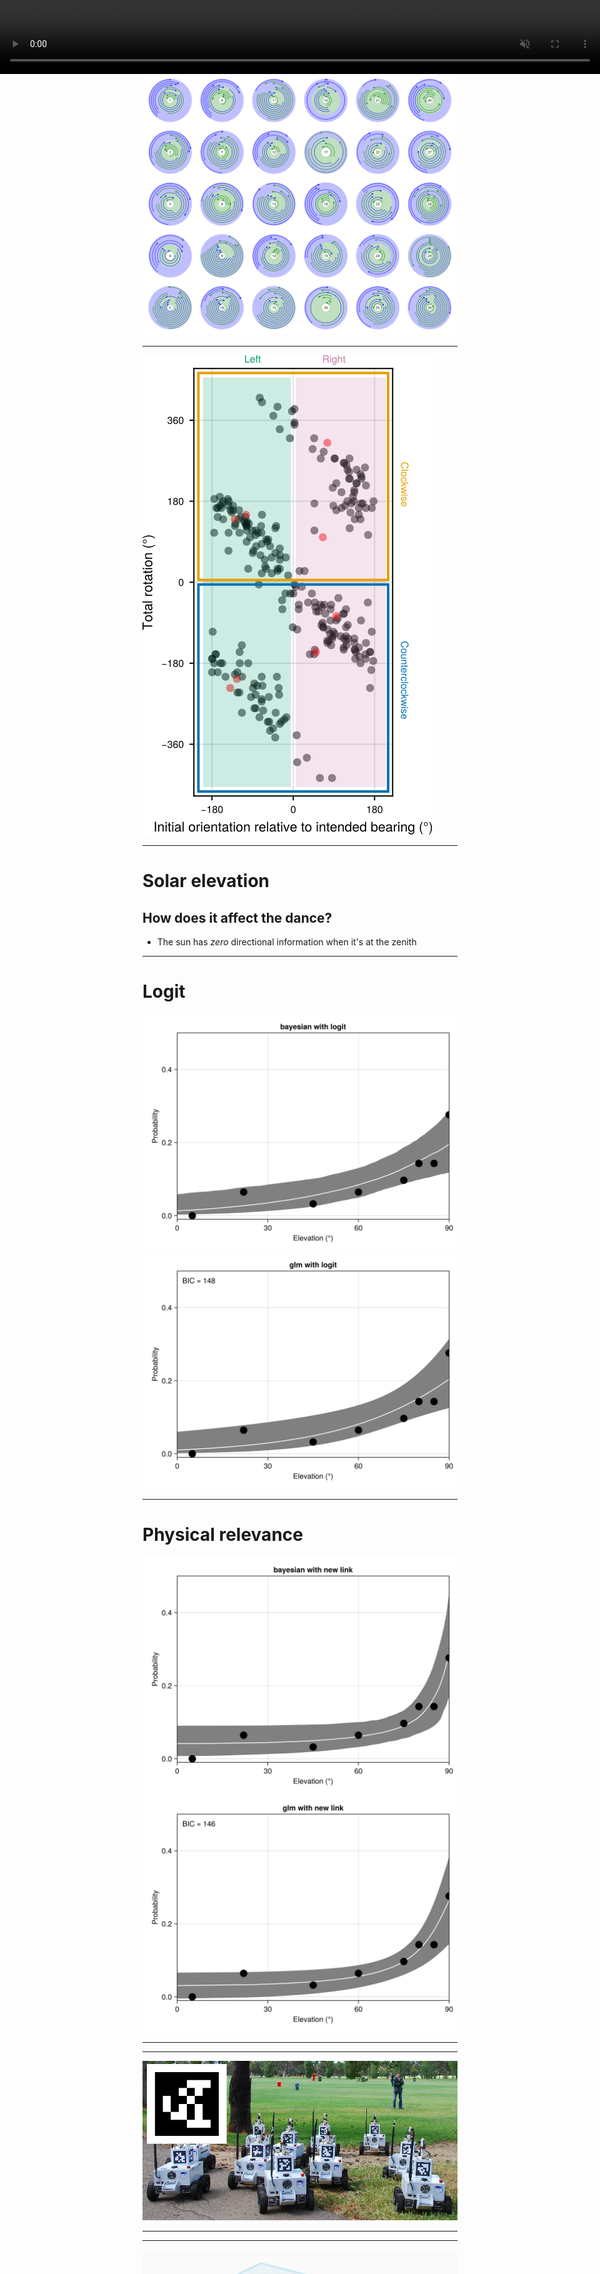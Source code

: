 ```yaml
---
marp: true
theme: gaia
_class: lead
backgroundColor: #fff
backgroundImage: url('https://marp.app/assets/hero-background.svg')
math: mathjax
---
```


Integrating Software Engineering and Sensory Ecology: 
Tools for Understanding Animal Orientation

*Yakir Gagnon - Visionarium 2025*

<!--
Hi my name is Yakir, I work as a Research Software Engineer at Marie Dacke's lab at Lund University, Sweden. What is a research software engineer? I'm basically like a postdoc that never leaves. I build software and hardware for everyone in the lab, including experimental setups, statistical analysis, visualizations, and more...

I'd like to present what a RSE does and why that could be useful for PIs and students, and why you might want to become one.
-->

---
<!-- paginate: true -->

<style>
video {
  position: absolute;
  top: 0;
  left: 0;
  z-index: 1;
  max-height: 100%;
  min-width: 100%;
}
</style>

<video src="media/dance.mp4" autoplay muted width="100%" loop></video>

<!--
Dancing behavior. They scan their environment. Using the sun as a directional cue. The dance allows them to pan across the sky and register the direction of the sun relative to the ground. This was recorded by Elin Dirlik
-->

---

# How do they turn?

- Do they turn in random directions? 
- How much do they turn? 

<!-- footer: "Elin Dirlik" -->

---

<video src="media/repeateddances.mp4" autoplay muted width="100%" loop></video>

---

![bg center h:100%](media/circles.svg)


---

![bg center h:100%](media/scatter.svg)

---

# Solar elevation
## How does it affect the dance?

- The sun has *zero* directional information when it's at the zenith

---

# Logit

![left w:400](media/bayesianwithlogit.svg) ![right w:400](media/glmwithlogit.svg)

---

# Physical relevance

![w:400](media/bayesianwithnewlink.svg) ![w:400](media/glmwithnewlink.svg)

---

<video src="media/dancingqueen.mp4" controls autoplay muted width="100%" loop></video>

<!-- footer: "Bastien Clémot" -->

<!--
This animation was made by Bestien in blender. He even made the screws... 
-->

---

![bg](media/apriltag.jpg)

---

<video src="media/mirror.mp4" autoplay muted width="100%" loop></video>

---

![bg center h:100%](media/3dprint.png)

---

# Sky room

- Group brings back ~400 beetles per trip
- ~ 3 strudent, 3 PhDs, 2 postdocs = many behavioral experiments

<!-- footer: "" -->

---

# Others

- Sun moon tables
- Camera calibrations
- Autotracker
- Data analysis pipeline

---

# As a hiring PI

Pros:
- Broad spectrum of expertise
- Background lines of investigation
- Elevate the whole lab

Cons: 
- Costs money
- No formal/institutional way of paying/motivating for it

---

# As a career choice

Pros:
- no grant applications, articles to write, teaching
- build and play with "toys"

Cons: 
- no job security
- less pay than in the private industry

---

# The end

Thank you for listening
